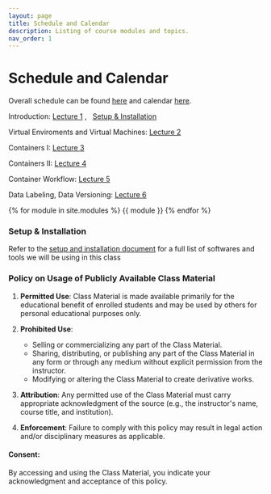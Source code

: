 ```yaml
---
layout: page
title: Schedule and Calendar
description: Listing of course modules and topics.
nav_order: 1
---
```


# Schedule and Calendar

Overall schedule can be found [here](https://docs.google.com/spreadsheets/d/e/2PACX-1vTbcn25ZbO8Q7hTe2gAPcAgkdBVWhzjll5WEN3nzQarXCDZl5Ujg-KdF_Lf2WW32w/pubhtml?gid=1824717664&single=true) and calendar [here](/assets/images/AC215Schedule.svg).

Introduction: [Lecture 1](../assets/lectures/lecture1/L01_introduction.pdf) ,  &nbsp;  [Setup & Installation](https://docs.google.com/document/d/1ixys_vzy5msA1oqRc3-YDKxt-nhSSSv3at1z0qQk8-I/edit?usp=drive_link)

Virtual Enviroments and Virtual Machines: [Lecture 2](../assets/lectures/lecture2/L02_virtual_machines_virtual_environments.pdf) 

Containers I: [Lecture 3](../assets/lectures/lecture3/L03_containers_part1.pdf)
    
Containers II: [Lecture 4](../assets/lectures/lecture4/L04_containers_part2.pdf) &nbsp; 
  
Container Workflow: [Lecture 5](../assets/lectures/lecture5/L05_container_workflow.pdf)

Data Labeling, Data Versioning: [Lecture 6](../assets/lectures/lecture6/L06_data_labeling_data_version.pdf)



{% for module in site.modules %}
{{ module }}
{% endfor %}

### Setup & Installation

Refer to the [setup and installation document](https://docs.google.com/document/d/1ixys_vzy5msA1oqRc3-YDKxt-nhSSSv3at1z0qQk8-I/edit?usp=sharing) for a full list of softwares and tools we will be using in this class

### Policy on Usage of Publicly Available Class Material

1. **Permitted Use**: Class Material is made available primarily for the educational benefit of enrolled students and may be used by others for personal educational purposes only.

2. **Prohibited Use**: 
   - Selling or commercializing any part of the Class Material.
   - Sharing, distributing, or publishing any part of the Class Material in any form or through any medium without explicit permission from the instructor.
   - Modifying or altering the Class Material to create derivative works.

3. **Attribution**: Any permitted use of the Class Material must carry appropriate acknowledgment of the source (e.g., the instructor's name, course title, and institution).

4. **Enforcement**: Failure to comply with this policy may result in legal action and/or disciplinary measures as applicable.

#### Consent:

By accessing and using the Class Material, you indicate your acknowledgment and acceptance of this policy.

